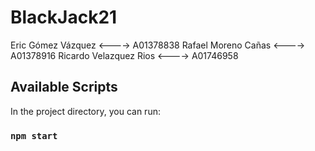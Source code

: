 # BlackJack21
Eric Gómez Vázquez <----> A01378838
Rafael Moreno Cañas <----> A01378916
Ricardo Velazquez Rios <----> A01746958

## Available Scripts

In the project directory, you can run:

### `npm start`

